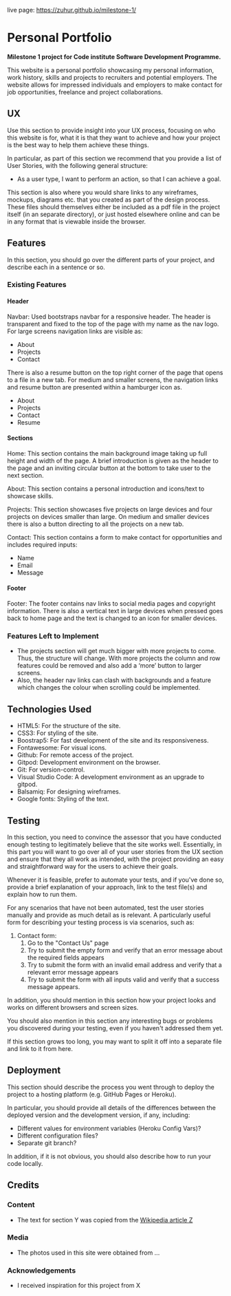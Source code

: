 live page: https://zuhur.github.io/milestone-1/
# Personal Portfolio

**Milestone 1 project for Code institute Software Development Programme.** 

This website is a personal portfolio showcasing my personal information, work history, skills and projects to recruiters and potential employers. The website allows for impressed individuals and employers to make contact for job opportunities, freelance and project collaborations. 

 
## UX
 
Use this section to provide insight into your UX process, focusing on who this website is for, what it is that they want to achieve and how your project is the best way to help them achieve these things.

In particular, as part of this section we recommend that you provide a list of User Stories, with the following general structure:
- As a user type, I want to perform an action, so that I can achieve a goal.

This section is also where you would share links to any wireframes, mockups, diagrams etc. that you created as part of the design process. These files should themselves either be included as a pdf file in the project itself (in an separate directory), or just hosted elsewhere online and can be in any format that is viewable inside the browser.

## Features

In this section, you should go over the different parts of your project, and describe each in a sentence or so.
 
### Existing Features

#### Header
Navbar: Used bootstraps navbar for a responsive header. The header is transparent and fixed to the top of the page with my name as the nav logo.
For large screens navigation links are visible as:
*   About
*	Projects
*	Contact

There is also a resume button on the top right corner of the page that opens to a file in a new tab.
For medium and smaller screens, the navigation links and resume button are presented within a hamburger icon as.
*	About
*	Projects
*	Contact
*	Resume

#### Sections
Home: This section contains the main background image taking up full height and width of the page. A brief introduction is given as the header to the page and an inviting circular button at the bottom to take user to the next section. 

About: This section contains a personal introduction and icons/text to showcase skills. 

Projects: This section showcases five projects on large devices and four projects on devices smaller than large. On medium and smaller devices there is also a button directing to all the projects on a new tab.

Contact: This section contains a form to make contact for opportunities and includes required inputs:
*   Name
*   Email
*   Message

#### Footer
Footer: The footer contains nav links to social media pages and copyright information. There is also a vertical text in large devices when pressed goes back to home page and the text is changed to an icon for smaller devices.

### Features Left to Implement
-   The projects section will get much bigger with more projects to come. Thus, the structure will change. With more projects the column and row features could be removed and also add a ‘more’ button to larger screens.
-	Also, the header nav links can clash with backgrounds and a feature which changes the colour when scrolling could be implemented. 


## Technologies Used

-	HTML5: For the structure of the site.
-	CSS3: For styling of the site.
-	Boostrap5: For fast development of the site and its responsiveness.
-	Fontawesome: For visual icons.
-	Github: For remote access of the project.
-	Gitpod: Development environment on the browser.
-	Git: For version-control.
-	Visual Studio Code: A development environment as an upgrade to gitpod.
-	Balsamiq: For designing wireframes.
-	Google fonts: Styling of the text.


## Testing

In this section, you need to convince the assessor that you have conducted enough testing to legitimately believe that the site works well. Essentially, in this part you will want to go over all of your user stories from the UX section and ensure that they all work as intended, with the project providing an easy and straightforward way for the users to achieve their goals.

Whenever it is feasible, prefer to automate your tests, and if you've done so, provide a brief explanation of your approach, link to the test file(s) and explain how to run them.

For any scenarios that have not been automated, test the user stories manually and provide as much detail as is relevant. A particularly useful form for describing your testing process is via scenarios, such as:

1. Contact form:
    1. Go to the "Contact Us" page
    2. Try to submit the empty form and verify that an error message about the required fields appears
    3. Try to submit the form with an invalid email address and verify that a relevant error message appears
    4. Try to submit the form with all inputs valid and verify that a success message appears.

In addition, you should mention in this section how your project looks and works on different browsers and screen sizes.

You should also mention in this section any interesting bugs or problems you discovered during your testing, even if you haven't addressed them yet.

If this section grows too long, you may want to split it off into a separate file and link to it from here.

## Deployment

This section should describe the process you went through to deploy the project to a hosting platform (e.g. GitHub Pages or Heroku).

In particular, you should provide all details of the differences between the deployed version and the development version, if any, including:
- Different values for environment variables (Heroku Config Vars)?
- Different configuration files?
- Separate git branch?

In addition, if it is not obvious, you should also describe how to run your code locally.


## Credits

### Content
- The text for section Y was copied from the [Wikipedia article Z](https://en.wikipedia.org/wiki/Z)

### Media
- The photos used in this site were obtained from ...

### Acknowledgements

- I received inspiration for this project from X

